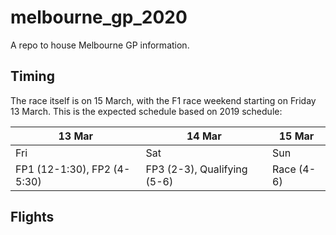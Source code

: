 # melbourne_gp_2020
A repo to house Melbourne GP information.

## Timing
The race itself is on 15 March, with the F1 race weekend starting on Friday 13 March. This is the expected schedule based on 2019 schedule:

|13 Mar|14 Mar|15 Mar|
|---|---|---|
|Fri|Sat|Sun|
|FP1 (12-1:30), FP2 (4-5:30)|FP3 (2-3), Qualifying (5-6)|Race (4-6)|

## Flights


